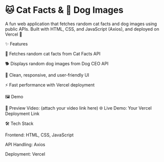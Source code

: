 # 🐱 Cat Facts & 🐶 Dog Images

A fun web application that fetches random cat facts and dog images using public APIs.
Built with HTML, CSS, and JavaScript (Axios), and deployed on Vercel 🚀

✨ Features

📖 Fetches random cat facts from Cat Facts API

🐕 Displays random dog images from Dog CEO API

🎨 Clean, responsive, and user-friendly UI

⚡ Fast performance with Vercel deployment

🖼️ Demo

🎥 Preview Video: (attach your video link here)
🌐 Live Demo: Your Vercel Deployment Link

🛠️ Tech Stack

Frontend: HTML, CSS, JavaScript

API Handling: Axios

Deployment: Vercel
